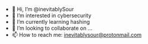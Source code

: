 - 👋 Hi, I’m @inevitablySour
- 👀 I’m interested in cybersecurity
- 🌱 I’m currently learning hashing
- 💞️ I’m looking to collaborate on ...
- 📫 How to reach me: inevitablysour@protonmail.com
<!---
inevitablySour/inevitablySour is a ✨ special ✨ repository because its `README.md` (this file) appears on your GitHub profile.
You can click the Preview link to take a look at your changes.
--->
